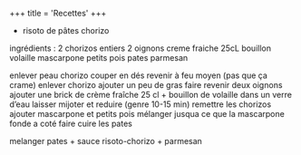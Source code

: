 +++
title = 'Recettes'
+++

- risoto de pâtes chorizo

ingrédients :
2 chorizos entiers
2 oignons
creme fraiche 25cL
bouillon volaille
mascarpone
petits pois
pates
parmesan

enlever peau chorizo
couper en dés
revenir à feu moyen (pas que ça crame)
enlever chorizo
ajouter un peu de gras
faire revenir deux oignons
ajouter une brick de crème fraîche 25 cl + bouillon de volaille dans un verre d’eau
laisser mijoter et reduire (genre 10-15 min)
remettre les chorizos
ajouter mascarpone et petits pois
mélanger jusqua ce que la mascarpone fonde
a coté faire cuire les pates

melanger pates + sauce risoto-chorizo + parmesan
